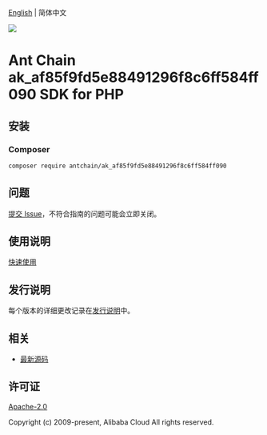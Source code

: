 [English](README.md) | 简体中文

![](https://aliyunsdk-pages.alicdn.com/icons/AlibabaCloud.svg)

# Ant Chain ak_af85f9fd5e88491296f8c6ff584ff090 SDK for PHP

## 安装

### Composer

```bash
composer require antchain/ak_af85f9fd5e88491296f8c6ff584ff090
```

## 问题

[提交 Issue](https://github.com/alipay/antchain-openapi-prod-sdk/issues/new)，不符合指南的问题可能会立即关闭。

## 使用说明

[快速使用](https://github.com/alipay/antchain-openapi-prod-sdk)

## 发行说明

每个版本的详细更改记录在[发行说明](./ChangeLog.txt)中。

## 相关

* [最新源码](https://github.com/antchain-openapi-sdk-php)

## 许可证

[Apache-2.0](http://www.apache.org/licenses/LICENSE-2.0)

Copyright (c) 2009-present, Alibaba Cloud All rights reserved.
